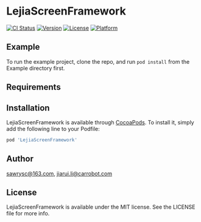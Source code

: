 # LejiaScreenFramework

[![CI Status](https://img.shields.io/travis/sawrysc@163.com/LejiaScreenFramework.svg?style=flat)](https://travis-ci.org/sawrysc@163.com/LejiaScreenFramework)
[![Version](https://img.shields.io/cocoapods/v/LejiaScreenFramework.svg?style=flat)](https://cocoapods.org/pods/LejiaScreenFramework)
[![License](https://img.shields.io/cocoapods/l/LejiaScreenFramework.svg?style=flat)](https://cocoapods.org/pods/LejiaScreenFramework)
[![Platform](https://img.shields.io/cocoapods/p/LejiaScreenFramework.svg?style=flat)](https://cocoapods.org/pods/LejiaScreenFramework)

## Example

To run the example project, clone the repo, and run `pod install` from the Example directory first.

## Requirements

## Installation

LejiaScreenFramework is available through [CocoaPods](https://cocoapods.org). To install
it, simply add the following line to your Podfile:

```ruby
pod 'LejiaScreenFramework'
```

## Author

sawrysc@163.com, jiarui.li@carrobot.com

## License

LejiaScreenFramework is available under the MIT license. See the LICENSE file for more info.
